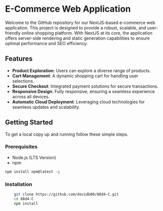 # E-Commerce Web Application

Welcome to the GitHub repository for our NextJS-based e-commerce web application. This project is designed to provide a robust, scalable, and user-friendly online shopping platform. With NextJS at its core, the application offers server-side rendering and static generation capabilities to ensure optimal performance and SEO efficiency.

## Features

- **Product Exploration**: Users can explore a diverse range of products.
- **Cart Management**: A dynamic shopping cart for handling user selections.
- **Secure Checkout**: Integrated payment solutions for secure transactions.
- **Responsive Design**: Fully responsive, ensuring a seamless experience across all devices.
- **Automatic Cloud Deployment**: Leveraging cloud technologies for seamless updates and scalability.

## Getting Started

To get a local copy up and running follow these simple steps.

### Prerequisites

- Node.js (LTS Version)
- npm

```sh
npm install npm@latest -g
```

### Installation

```sh
    git clone https://github.com/devidb00/88d4-C.git
    cd 88d4-C
    npm install
```
